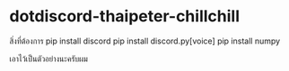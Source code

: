 # dotdiscord-thaipeter-chillchill

สิ่งที่ต้องการ 
pip install discord
pip install discord.py[voice]
pip install numpy

เอาไว้เป็นตัวอย่างนะครับผม
